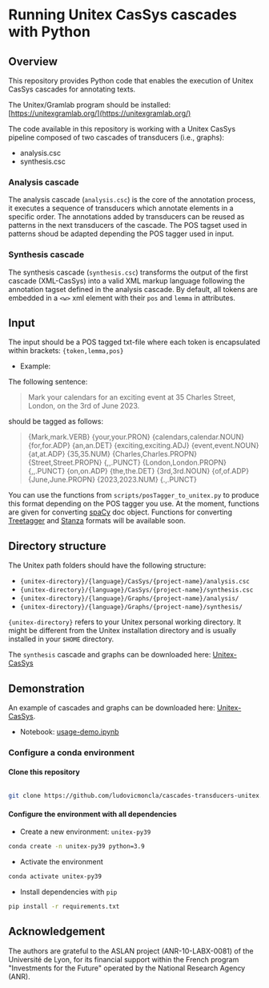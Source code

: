 # Running Unitex CasSys cascades with Python

## Overview

This repository provides Python code that enables the execution of Unitex CasSys cascades for annotating texts.

The Unitex/Gramlab program should be installed: [https://unitexgramlab.org/](https://unitexgramlab.org/)



The code available in this repository is working with a Unitex CasSys pipeline composed of two cascades of transducers (i.e., graphs):
* analysis.csc
* synthesis.csc


### Analysis cascade

The analysis cascade (`analysis.csc`) is the core of the annotation process, it executes a sequence of transducers which annotate elements in a specific order. The annotations added by transducers can be reused as patterns in the next transducers of the cascade.
The POS tagset used in patterns shoud be adapted depending the POS tagger used in input. 


### Synthesis cascade

The synthesis cascade (`synthesis.csc`) transforms the output of the first cascade (XML-CasSys) into a valid XML markup language following the annotation tagset defined in the analysis cascade. By default, all tokens are embedded in a `<w>` xml element with their `pos` and `lemma` in attributes. 


## Input

The input should be a POS tagged txt-file where each token is encapsulated within brackets: `{token,lemma,pos}`

* Example:

The following sentence:
> Mark your calendars for an exciting event at 35 Charles Street, London, on the 3rd of June 2023.

should be tagged as follows:
> {Mark,mark.VERB} {your,your.PRON} {calendars,calendar.NOUN} {for,for.ADP} {an,an.DET} {exciting,exciting.ADJ} {event,event.NOUN} {at,at.ADP} {35,35.NUM} {Charles,Charles.PROPN} {Street,Street.PROPN} {\,,.PUNCT} {London,London.PROPN} {\,,.PUNCT} {on,on.ADP} {the,the.DET} {3rd,3rd.NOUN} {of,of.ADP} {June,June.PROPN} {2023,2023.NUM} {.,.PUNCT} 


You can use the functions from `scripts/posTagger_to_unitex.py` to produce this format depending on the POS tagger you use. At the moment, functions are given for converting [spaCy](https://spacy.io) doc object. 
Functions for converting [Treetagger](https://www.cis.uni-muenchen.de/~schmid/tools/TreeTagger/) and [Stanza](https://stanfordnlp.github.io/stanza/) formats will be available soon.


## Directory structure

The Unitex path folders should have the following structure:

* `{unitex-directory}/{language}/CasSys/{project-name}/analysis.csc`
* `{unitex-directory}/{language}/CasSys/{project-name}/synthesis.csc`
* `{unitex-directory}/{language}/Graphs/{project-name}/analysis/`
* `{unitex-directory}/{language}/Graphs/{project-name}/synthesis/`

`{unitex-directory}` refers to your Unitex personal working directory. It might be different from the Unitex installation directory and is usually installed in your `$HOME` directory.

The `synthesis` cascade and graphs can be downloaded here: [Unitex-CasSys](./Unitex-CasSys)


## Demonstration

An example of cascades and graphs can be downloaded here: [Unitex-CasSys](./Unitex-CasSys).

* Notebook: [usage-demo.ipynb](usage-demo.ipynb) 



### Configure a conda environment

#### Clone this repository

```bash

git clone https://github.com/ludovicmoncla/cascades-transducers-unitex.git
```

#### Configure the environment with all dependencies

* Create a new environment: `unitex-py39`

```bash
conda create -n unitex-py39 python=3.9
```

* Activate the environment

```bash
conda activate unitex-py39
```

* Install dependencies with `pip`

```bash
pip install -r requirements.txt
```


## Acknowledgement

The authors are grateful to the ASLAN project (ANR-10-LABX-0081) of the Université de Lyon, for its financial support within the French program "Investments for the Future" operated by the National Research Agency (ANR).